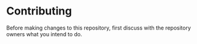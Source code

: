 # Contributing

Before making changes to this repository, first discuss with the repository owners what you intend to do.
